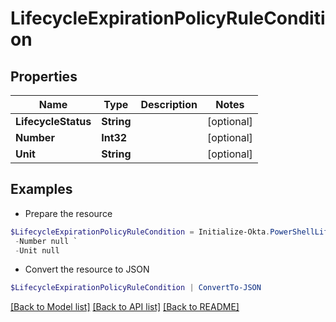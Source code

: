 # LifecycleExpirationPolicyRuleCondition
## Properties

Name | Type | Description | Notes
------------ | ------------- | ------------- | -------------
**LifecycleStatus** | **String** |  | [optional] 
**Number** | **Int32** |  | [optional] 
**Unit** | **String** |  | [optional] 

## Examples

- Prepare the resource
```powershell
$LifecycleExpirationPolicyRuleCondition = Initialize-Okta.PowerShellLifecycleExpirationPolicyRuleCondition  -LifecycleStatus null `
 -Number null `
 -Unit null
```

- Convert the resource to JSON
```powershell
$LifecycleExpirationPolicyRuleCondition | ConvertTo-JSON
```

[[Back to Model list]](../README.md#documentation-for-models) [[Back to API list]](../README.md#documentation-for-api-endpoints) [[Back to README]](../README.md)

